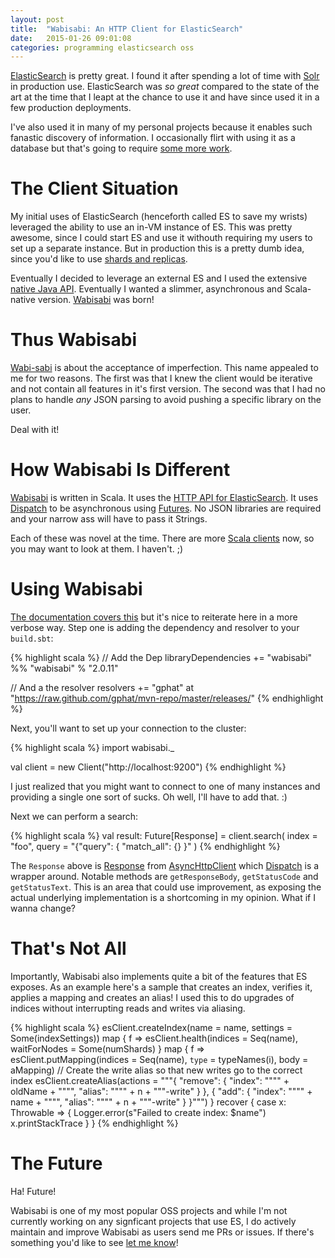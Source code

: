 ```yaml
---
layout: post
title:  "Wabisabi: An HTTP Client for ElasticSearch"
date:   2015-01-26 09:01:08
categories: programming elasticsearch oss
---
```


[ElasticSearch](http://www.elasticsearch.org) is pretty great. I found it after spending a lot of time with [Solr](http://lucene.apache.org/solr/)
in production use. ElasticSearch was _so great_ compared to the state of the art at the time that
I leapt at the chance to use it and have since used it in a few production deployments.

I've also used it in many of my personal projects because it enables such fanastic discovery of information. I occasionally flirt with using it as a database but that's going to require [some more work](https://aphyr.com/posts/317-call-me-maybe-elasticsearch).

# The Client Situation

My initial uses of ElasticSearch (henceforth called ES to save my wrists) leveraged the ability to use an in-VM instance of ES. This was pretty awesome, since I could start ES and use it withouth requiring my users to set up a separate instance. But in production this is a pretty dumb idea, since you'd like to use [shards and replicas](http://www.elasticsearch.org/guide/en/elasticsearch/reference/current/_basic_concepts.html#_shards_amp_replicas).

Eventually I decided to leverage an external ES and I used the extensive [native Java API](http://www.elasticsearch.org/guide/en/elasticsearch/client/java-api/current/index.html). Eventually I wanted a slimmer, asynchronous and Scala-native version. [Wabisabi](https://github.com/gphat/wabisabi) was born!

# Thus Wabisabi

[Wabi-sabi](http://en.wikipedia.org/wiki/Wabi-sabi) is about the acceptance of imperfection. This name appealed to me for two reasons. The first was that I knew the client would be iterative and not contain all features in it's first version. The second was that I had no plans to handle *any* JSON parsing to avoid pushing a specific library on the user.

Deal with it!

# How Wabisabi Is Different

[Wabisabi](https://github.com/gphat/wabisabi) is written in Scala. It uses the [HTTP API for ElasticSearch](http://www.elasticsearch.org/guide/en/elasticsearch/reference/current/modules-http.html). It uses [Dispatch](http://dispatch.databinder.net/Dispatch.html) to be asynchronous using [Futures](http://docs.scala-lang.org/overviews/core/futures.html). No JSON libraries are required and your narrow ass will have to pass it Strings.

Each of these was novel at the time. There are more [Scala clients](http://www.elasticsearch.org/guide/en/elasticsearch/client/community/current/clients.html#community-scala) now, so you may want to look at them. I haven't. ;)

# Using Wabisabi

[The documentation covers this](https://github.com/gphat/wabisabi#using-it) but it's nice to reiterate here in a more verbose way. Step one is adding the dependency and resolver to your `build.sbt`:

{% highlight scala %}
// Add the Dep
libraryDependencies += "wabisabi" %% "wabisabi" % "2.0.11"

// And a the resolver
resolvers += "gphat" at "https://raw.github.com/gphat/mvn-repo/master/releases/"
{% endhighlight %}

Next, you'll want to set up your connection to the cluster:

{% highlight scala %}
import wabisabi._

val client = new Client("http://localhost:9200")
{% endhighlight %}

I just realized that you might want to connect to one of many instances and providing a single one sort of sucks. Oh well, I'll have to add that. :)

Next we can perform a search:

{% highlight scala %}
val result: Future[Response] = client.search(
    index = "foo",
    query = "{\"query\": { \"match_all\": {} }"
)
{% endhighlight %}

The `Response` above is [Response](http://asynchttpclient.github.io/async-http-client/apidocs/com/ning/http/client/Response.html) from [AsyncHttpClient](https://github.com/AsyncHttpClient/async-http-client) which [Dispatch](http://dispatch.databinder.net/Dispatch.html) is a wrapper around. Notable methods are `getResponseBody`, `getStatusCode` and `getStatusText`. This is an area that could use improvement, as exposing the actual underlying implementation is a shortcoming in my opinion. What if I wanna change?

# That's Not All

Importantly, Wabisabi also implements quite a bit of the features that ES exposes. As an example here's a sample that creates an index, verifies it, applies a mapping and creates an alias! I used this to do upgrades of indices without interrupting reads and writes via aliasing.

{% highlight scala %}
esClient.createIndex(name = name, settings = Some(indexSettings)) map { f =>
    esClient.health(indices = Seq(name), waitForNodes = Some(numShards)
} map { f =>
    esClient.putMapping(indices = Seq(name), `type` = typeNames(i), body = aMapping)
    // Create the write alias so that new writes go to the correct index
    esClient.createAlias(actions = """{ "remove": { "index": """" + oldName + """", "alias": """" + n + """-write" } }, { "add": { "index": """" + name  + """", "alias": """" + n + """-write" } }""")
} recover {
    case x: Throwable => {
      Logger.error(s"Failed to create index: $name")
      x.printStackTrace
    }
}
{% endhighlight %}

# The Future

Ha! Future!

Wabisabi is one of my most popular OSS projects and while I'm not currently working on any signficant projects that use ES, I do actively maintain and improve Wabisabi as users send me PRs or issues. If there's something you'd like to see [let me know](https://github.com/gphat/wabisabi/issues)!

